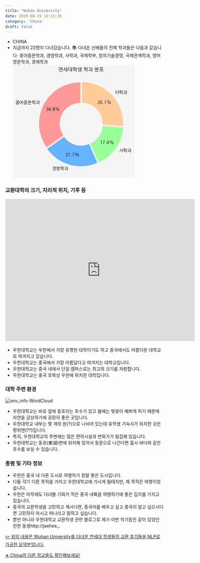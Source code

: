 ```yaml
---
title: "Wuhan University"
date: 2020-08-19 13:13:35
category: 'China'
draft: false
---
```



* CHINA
* 지금까지 23명이 다녀갔습니다. 
📚 다녀온 선배들의 전체 학과들은 다음과 같습니다: 중어중문학과, 경영학과, 사학과, 국제학부, 창의기술경영, 국제관계학과, 영어영문학과, 경제학과
![department-info](../plots/CN000017.png)
### 교환대학의 크기, 지리적 위치, 기후 등
<iframe
width="600"
height="450"
frameborder="0" style="border:0"
src="https://www.google.com/maps/embed/v1/place?key=AIzaSyC9e1AME-pVmWC4hBpFdu5S4dKzyepa3HQ&q=Wuhan+University&center=30.5360485,114.3643219&zoom=14" allowfullscreen>
</iframe>

* 우한대학교는 우한에서 가장 유명한 대학이기도 하고 중국에서도 아름다운 대학교로 여겨지고 있습니다.
* 우한대학교는 중국에서 가장 아름답다고 여겨지는 대학교입니다.
* 우한대학교는 중국 내에서 단일 캠퍼스로는 최고의 크기를 자랑합니다.
* 우한대학교는 중국 호북성 우한에 위치한 대학입니다.


### 대학 주변 환경

![env_info-WordCloud](../univ_wordclouds_okt/env_info/CN000017_env_info_okt.png)

* 우한대학교는 바로 앞에 동호라는 호수가 있고 봄에는 벚꽃이 예쁘게 피기 때문에 자연을 감상하기에 굉장히 좋은 곳입니다.
* 우한대학교 내부는 몇 개의 원(?)으로 나뉘어 있는데 유학생 기숙사가 위치한 곳은 펑위앤(??)입니다.
* 특히, 우한대학교의 주변에는 많은 편의시설과 번화가가 밀집해 있습니다.
* 우한대학교는 동호(東湖)변에 위치해 있어서 동문으로 나간다면 흡사 바다와 같은 호수를 보실 수 있습니다.


### 총평 및 기타 정보 
* 우한은 중국 내 다른 도시로 여행하기 정말 좋은 도시입니다.
* 다들 각기 다른 목적을 가지고 우한대학교에 가시게 될테지만, 제 목적은 여행이었습니다.
* 우한은 아무래도 다녀볼 기회가 적은 중국 내륙을 여행하기에 좋은 입지를 가지고 있습니다.
* 중국의 교환학생을 고민하고 계시다면, 중국어를 배우고 싶고 중국이 알고 싶으시다면 고민하지 마시고 떠나라고 말하고 싶습니다.
* 뿐만 아니라 우한대학교 교환학생 관련 블로그로 제가 이번 학기동안 같이 있었던 친한 동생http://jaehee_.


[✏️ 위의 내용은 Wuhan University를 다녀온 연세대 학생들의 교환 후기들을 NLP로 가공한 요약본입니다.](http://oia.yonsei.ac.kr/partner/expReport.asp?ucode=CN000017&bgbn=A)

[✈️ China의 다른 학교들도 확인해보세요!](https://yonsei-exchange.netlify.app/?category=China)
